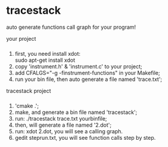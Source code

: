 tracestack
==========
auto generate functions call graph for your program!

your project
###
  1. first, you need install xdot: <br />
       sudo apt-get install xdot
  2. copy 'instrument.h' & 'instrument.c' to your project;
  3. add CFALGS="-g -finstrument-functions" in your Makefile;
  4. run your bin file, then auto generate a file named 'trace.txt';


tracestack project
###
  1. 'cmake .';
  2. make, and generate a bin file named 'tracestack';
  3. run: ./tracestack trace.txt yourbinfile;
  4. then, will generate a file named '2.dot';
  5. run: xdot 2.dot, you will see a calling graph.
  6. gedit steprun.txt, you will see function calls step by step.
